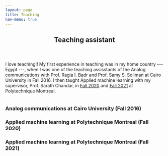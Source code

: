 ```yaml
---
layout: page
title: Teaching
nav-menu: true
---
```


<!-- Main -->
<div id="main" class="alt">

<!-- One -->
<section id="one">
	<div class="inner">
		<header class="major">
			<h1>Teaching assistant</h1>
		</header>

<!-- Content -->

I love teaching!! My first experience in teaching was in my home country --- Egypt ---, when I was one of the teaching assisstants of the Analog communications with Prof. Ragia I. Badr and Prof. Samy S. Soliman at Cairo University in Fall 2016. I then taught Applied machine learning with my supervisor, Prof. Sarath Chandar, in <a href="https://sarathchandar.in/teaching/ml/fall2020/">Fall 2020</a> and <a href="https://chandar-lab.github.io/INF8245E/2021/">Fall 2021</a> at Polytechnique Montreal.
<div class="column">
	<div class="10u 10u$(small)">
		<h3>Analog communications at Cairo University (Fall 2016)</h3>
	</div>
	<div class="10u$ 10u$(small)">
		<h3>Applied machine learning at Polytechnique Montreal (Fall 2020)</h3>
	</div>
	<div class="10u$ 10u$(small)">
		<h3>Applied machine learning at Polytechnique Montreal (Fall 2021)</h3>		
</div>




</div>
